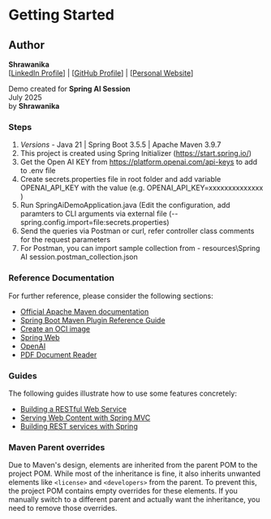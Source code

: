 # Getting Started

## Author

**Shrawanika**  
[[LinkedIn Profile](https://www.linkedin.com/in/shrawanika)] | [[GitHub Profile](https://github.com/shrawanika-w)] | [[Personal Website](https://sites.google.com/view/shrawanika)]

Demo created for **Spring AI Session**  
July 2025  
by **Shrawanika**

### Steps

1. _Versions_ - Java 21 | Spring Boot 3.5.5 | Apache Maven 3.9.7
2. This project is created using Spring Initializer (https://start.spring.io/)
3. Get the Open AI KEY from https://platform.openai.com/api-keys to add to .env file
4. Create secrets.properties file in root folder and add variable OPENAI_API_KEY with the value (e.g. OPENAI_API_KEY=xxxxxxxxxxxxxx )
5. Run SpringAiDemoApplication.java (Edit the configuration, add paramters to CLI arguments via external file (--spring.config.import=file:secrets.properties)
6. Send the queries via Postman or curl, refer controller class comments for the request parameters
7. For Postman, you can import sample collection from - resources\Spring AI session.postman_collection.json

### Reference Documentation
For further reference, please consider the following sections:

* [Official Apache Maven documentation](https://maven.apache.org/guides/index.html)
* [Spring Boot Maven Plugin Reference Guide](https://docs.spring.io/spring-boot/3.5.5-SNAPSHOT/maven-plugin)
* [Create an OCI image](https://docs.spring.io/spring-boot/3.5.5-SNAPSHOT/maven-plugin/build-image.html)
* [Spring Web](https://docs.spring.io/spring-boot/3.5.5-SNAPSHOT/reference/web/servlet.html)
* [OpenAI](https://docs.spring.io/spring-ai/reference/api/chat/openai-chat.html)
* [PDF Document Reader](https://docs.spring.io/spring-ai/reference/api/etl-pipeline.html#_pdf_page)

### Guides
The following guides illustrate how to use some features concretely:

* [Building a RESTful Web Service](https://spring.io/guides/gs/rest-service/)
* [Serving Web Content with Spring MVC](https://spring.io/guides/gs/serving-web-content/)
* [Building REST services with Spring](https://spring.io/guides/tutorials/rest/)

### Maven Parent overrides

Due to Maven's design, elements are inherited from the parent POM to the project POM.
While most of the inheritance is fine, it also inherits unwanted elements like `<license>` and `<developers>` from the parent.
To prevent this, the project POM contains empty overrides for these elements.
If you manually switch to a different parent and actually want the inheritance, you need to remove those overrides.

